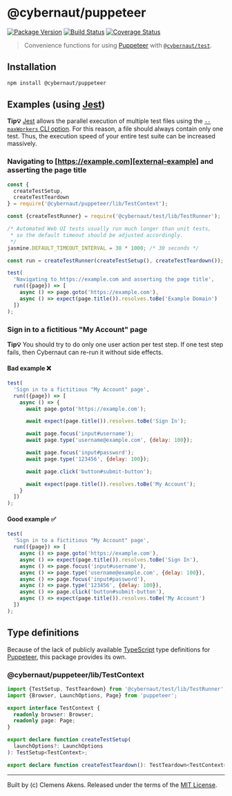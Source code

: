 # @cybernaut/puppeteer

[![Package Version][badge-npm-image]][badge-npm-link]
[![Build Status][badge-travis-image]][badge-travis-link]
[![Coverage Status][badge-coveralls-image]][badge-coveralls-link]

> Convenience functions for using [Puppeteer][external-puppeteer] with [`@cybernaut/test`][package-test].

## Installation

```sh
npm install @cybernaut/puppeteer
```

## Examples (using [Jest][external-jest])

**Tip💡** [Jest][external-jest] allows the parallel execution of multiple test files using the [`--maxWorkers` CLI option][external-jest-maxworkers].
For this reason, a file should always contain only one test.
Thus, the execution speed of your entire test suite can be increased massively.

### Navigating to [https://example.com][external-example] and asserting the page title

```js
const {
  createTestSetup,
  createTestTeardown
} = require('@cybernaut/puppeteer/lib/TestContext');

const {createTestRunner} = require('@cybernaut/test/lib/TestRunner');

/* Automated Web UI tests usually run much longer than unit tests,
 * so the default timeout should be adjusted accordingly.
 */
jasmine.DEFAULT_TIMEOUT_INTERVAL = 30 * 1000; /* 30 seconds */

const run = createTestRunner(createTestSetup(), createTestTeardown());

test(
  'Navigating to https://example.com and asserting the page title',
  run(({page}) => [
    async () => page.goto('https://example.com'),
    async () => expect(page.title()).resolves.toBe('Example Domain')
  ])
);
```

### Sign in to a fictitious "My Account" page

**Tip💡** You should try to do only one user action per test step.
If one test step fails, then Cybernaut can re-run it without side effects.

#### Bad example ❌

```js
test(
  'Sign in to a fictitious "My Account" page',
  run(({page}) => [
    async () => {
      await page.goto('https://example.com');

      await expect(page.title()).resolves.toBe('Sign In');

      await page.focus('input#username');
      await page.type('username@example.com', {delay: 100});

      await page.focus('input#password');
      await page.type('123456', {delay: 100});

      await page.click('button#submit-button');

      await expect(page.title()).resolves.toBe('My Account');
    }
  ])
);
```

#### Good example ✅

```js
test(
  'Sign in to a fictitious "My Account" page',
  run(({page}) => [
    async () => page.goto('https://example.com'),
    async () => expect(page.title()).resolves.toBe('Sign In'),
    async () => page.focus('input#username'),
    async () => page.type('username@example.com', {delay: 100}),
    async () => page.focus('input#password'),
    async () => page.type('123456', {delay: 100}),
    async () => page.click('button#submit-button'),
    async () => expect(page.title()).resolves.toBe('My Account')
  ])
);
```

## Type definitions

Because of the lack of publicly available [TypeScript][external-typescript] type definitions for [Puppeteer][external-puppeteer], this package provides its own.

### @cybernaut/puppeteer/lib/TestContext

```ts
import {TestSetup, TestTeardown} from '@cybernaut/test/lib/TestRunner';
import {Browser, LaunchOptions, Page} from 'puppeteer';

export interface TestContext {
  readonly browser: Browser;
  readonly page: Page;
}

export declare function createTestSetup(
  launchOptions?: LaunchOptions
): TestSetup<TestContext>;

export declare function createTestTeardown(): TestTeardown<TestContext>;
```

---
Built by (c) Clemens Akens. Released under the terms of the [MIT License][cybernaut-license].

[badge-npm-image]: https://img.shields.io/npm/v/@cybernaut/puppeteer.svg
[badge-npm-link]: https://www.npmjs.com/package/@cybernaut/puppeteer
[badge-travis-image]: https://travis-ci.org/clebert/cybernaut.svg?branch=master
[badge-travis-link]: https://travis-ci.org/clebert/cybernaut
[badge-coveralls-image]: https://coveralls.io/repos/github/clebert/cybernaut/badge.svg?branch=master
[badge-coveralls-link]: https://coveralls.io/github/clebert/cybernaut?branch=master

[cybernaut-license]: https://github.com/clebert/cybernaut/blob/master/LICENSE

[package-test]: https://github.com/clebert/cybernaut/tree/master/@cybernaut/test

[external-example]: https://example.com
[external-jest]: https://facebook.github.io/jest/
[external-jest-maxworkers]: https://facebook.github.io/jest/docs/en/cli.html#maxworkers-num
[external-puppeteer]: https://github.com/GoogleChrome/puppeteer
[external-typescript]: http://www.typescriptlang.org/
